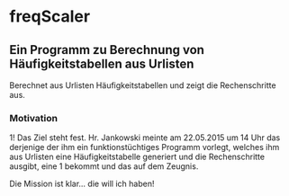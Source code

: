 # freqScaler
## Ein Programm zu Berechnung von Häufigkeitstabellen aus Urlisten
Berechnet aus Urlisten Häufigkeitstabellen und zeigt die Rechenschritte aus.

### Motivation
1! Das Ziel steht fest. Hr. Jankowski meinte am 22.05.2015 um 14 Uhr das derjenige der ihm ein funktionstüchtiges Programm vorlegt, welches 
ihm aus Urlisten eine Häufigkeitstabelle generiert und die Rechenschritte ausgibt, eine 1 bekommt und das auf dem Zeugnis.

Die Mission ist klar... die will ich haben!
